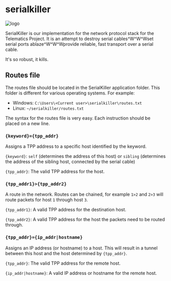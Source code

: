 serialkiller
============

![logo](http://i.imgur.com/RV0ugtw.png)

SerialKiller is our implementation for the network protocol stack for the
Telematics Project. It is an attempt to destroy serial cables^W^W^Wset serial
ports ablaze^W^W^Wprovide reliable, fast transport over a serial cable.

It's so robust, it kills.

Routes file
-----------

The routes file should be located in the SerialKiller application folder. This
folder is different for various operating systems. For example:

- Windows: ```C:\Users\<Current user>\serialkiller\routes.txt```
- Linux: ```~/serialkiller/routes.txt```

The syntax for the routes file is very easy. Each instruction should be placed
on a new line.

### ```{keyword}={tpp_addr}```

Assigns a TPP address to a specific host identified by the keyword.

```{keyword}```: ```self``` (determines the address of this host) or
```sibling``` (determines the address of the sibling host, connected by the
serial cable)

```{tpp_addr}```: The valid TPP address for the host.

### ```{tpp_addr1}>{tpp_addr2}```

A route in the network. Routes can be chained, for example ```1>2``` and
```2>3``` will route packets for host ```1``` through host ```3```.

```{tpp_addr1}```: A valid TPP address for the destination host.

```{tpp_addr2}```: A valid TPP address for the host the packets need to be
routed through.

### ```{tpp_addr}={ip_addr|hostname}```

Assigns an IP address (or hostname) to a host. This will result in a tunnel
between this host and the host determined by ```{tpp_addr}```.

```{tpp_addr}```: The valid TPP address for the remote host.

```{ip_addr|hostname}```: A valid IP address or hostname for the remote host.
